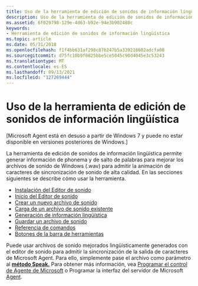 ```yaml
---
title: Uso de la herramienta de edición de sonidos de información lingüística
description: Uso de la herramienta de edición de sonidos de información lingüística de Microsoft
ms.assetid: 6f029798-129e-4d63-b92e-94e3b902480c
keywords:
- Herramienta de edición de sonidos de información lingüística
ms.topic: article
ms.date: 05/31/2018
ms.openlocfilehash: f1f4bb631af298c87b247b5a339218602adcfa08
ms.sourcegitcommit: d75fc10b9f0825bbe5ce5045c90d4045e3c53243
ms.translationtype: MT
ms.contentlocale: es-ES
ms.lasthandoff: 09/13/2021
ms.locfileid: "127269444"
---
```

# <a name="using-the-linguistic-information-sound-editing-tool"></a>Uso de la herramienta de edición de sonidos de información lingüística

\[Microsoft Agent está en desuso a partir de Windows 7 y puede no estar disponible en versiones posteriores de Windows.\]

La herramienta de edición de sonidos de información lingüística permite generar información de phonema y de salto de palabras para mejorar los archivos de sonido de Windows (.wav) para admitir la animación de caracteres de sincronización de sonido de alta calidad. En las secciones siguientes se describe cómo usar la herramienta.

-   [Instalación del Editor de sonido](installing-the-sound-editor.md)
-   [Inicio del Editor de sonido](starting-the-sound-editor.md)
-   [Crear un nuevo archivo de sonido](creating-a-new-sound-file.md)
-   [Carga de un archivo de sonido existente](loading-an-existing-sound-file.md)
-   [Generación de información lingüística](generating-linguistic-information.md)
-   [Guardar un archivo de sonido](saving-a-sound-file.md)
-   [Referencia de comandos](command-reference.md)
-   [Botones de la barra de herramientas](toolbar-buttons.md)

Puede usar archivos de sonido mejorados lingüísticamente generados con el editor de sonido para admitir la sincronización de la salida de caracteres de Microsoft Agent. Para ello, simplemente pase el archivo como parámetro al [**método Speak.**](speak-method.md) Para obtener más información, vea [Programar el control de Agente de Microsoft](programming-the-microsoft-agent-control.md) o Programar la interfaz del servidor de Microsoft [Agent](programming-the-microsoft-agent-server-interface.md).

 

 




